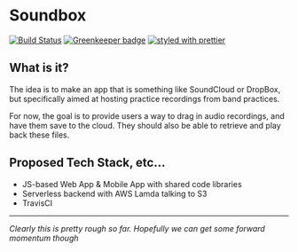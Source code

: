 # Soundbox

[![Build Status](https://travis-ci.org/abstractKnowledge/soundbox.svg?branch=master)](https://travis-ci.org/abstractKnowledge/soundbox)
[![Greenkeeper badge](https://badges.greenkeeper.io/abstractKnowledge/soundbox.svg)](https://greenkeeper.io/)
[![styled with prettier](https://img.shields.io/badge/styled_with-prettier-ff69b4.svg)](https://github.com/prettier/prettier)

## What is it?

The idea is to make an app that is something like SoundCloud or DropBox, but specifically aimed
at hosting practice recordings from band practices.

For now, the goal is to provide users a way to drag in audio recordings, and have them save to the
cloud. They should also be able to retrieve and play back these files.

## Proposed Tech Stack, etc...

 - JS-based Web App & Mobile App with shared code libraries
 - Serverless backend with AWS Lamda talking to S3
 - TravisCI

------------------------------------

*Clearly this is pretty rough so far. Hopefully we can get some forward momentum though*

